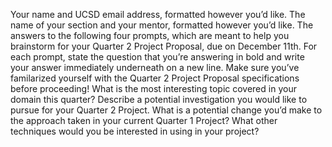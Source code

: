 Your name and UCSD email address, formatted however you’d like.
The name of your section and your mentor, formatted however you’d like.
The answers to the following four prompts, which are meant to help you brainstorm for your Quarter 2 Project Proposal, due on December 11th. For each prompt, state the question that you’re answering in bold and write your answer immediately underneath on a new line. Make sure you’ve familarized yourself with the Quarter 2 Project Proposal specifications before proceeding!
What is the most interesting topic covered in your domain this quarter?
Describe a potential investigation you would like to pursue for your Quarter 2 Project.
What is a potential change you’d make to the approach taken in your current Quarter 1 Project?
What other techniques would you be interested in using in your project?
